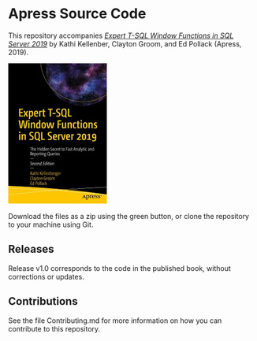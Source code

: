 # Apress Source Code

This repository accompanies [*Expert T-SQL Window Functions in SQL Server 2019*](https://www.apress.com/9781484251966) by Kathi Kellenber, Clayton Groom, and Ed Pollack (Apress, 2019).

[comment]: #cover
![Cover image](9781484251966.jpg)

Download the files as a zip using the green button, or clone the repository to your machine using Git.

## Releases

Release v1.0 corresponds to the code in the published book, without corrections or updates.

## Contributions

See the file Contributing.md for more information on how you can contribute to this repository.